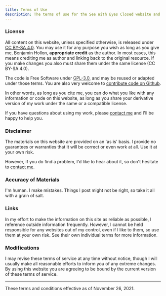 ```yaml
---
title: Terms of Use
description: The terms of use for the See With Eyes Closed website and blog.
---
```


### License
All content on this website, unless specified otherwise, is released under [CC BY-SA 4.0](https://creativecommons.org/licenses/by-sa/4.0/). You may use it for any purpose you wish as long as you give me, Benjamin Hollon, **appropriate credit** as the author. In most cases, this means crediting me as author and linking back to the original resource. If you make changes you also must share them under the same license (CC BY-SA 4.0).

The code is Free Software under [GPL-3.0](https://github.com/benjaminbhollon/see-with-eyes-closed/blob/main/LICENSE), and may be reused or adapted under those terms. You are also very welcome to [contribute code on Github](https://github.com/benjaminbhollon/see-with-eyes-closed).

In other words, as long as you cite me, you can do what you like with any information or code on this website, as long as you share your derivative version of my work under the same or a compatible license.

If you have questions about using my work, please [contact me](/contact/) and I'll be happy to help you.

### Disclaimer
The materials on this website are provided on an 'as is' basis. I provide no guarantees or warranties that it will be correct or even work at all. Use it at your own risk.

However, if you do find a problem, I'd like to hear about it, so don't hesitate to [contact me](/contact/).

### Accuracy of Materials
I'm human. I make mistakes. Things I post might not be right, so take it all with a grain of salt.

### Links
In my effort to make the information on this site as reliable as possible, I reference outside information frequently. However, I cannot be held responsible for any websites out of my control, even if I like to them, so use them at your own risk. See their own individual terms for more information.

### Modifications
I may revise these terms of service at any time without notice, though I will usually make all reasonable efforts to inform you of any extreme changes. By using this website you are agreeing to be bound by the current version of these terms of service.

---

These terms and conditions effective as of November 26, 2021.
